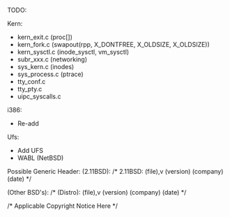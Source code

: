 TODO:

Kern:
- kern_exit.c (proc[])
- kern_fork.c (swapout(rpp, X_DONTFREE, X_OLDSIZE, X_OLDSIZE))
- kern_sysctl.c (inode_sysctl, vm_sysctl)
- subr_xxx.c (networking)
- sys_kern.c (inodes)
- sys_process.c (ptrace)
- tty_conf.c
- tty_pty.c
- uipc_syscalls.c

i386:
- Re-add

Ufs:
- Add UFS
- WABL (NetBSD)

Possible Generic Header: 
(2.11BSD):
/* 2.11BSD: (file),v (version) (company) (date) */

(Other BSD's):
/* (Distro): (file),v (version) (company) (date) */

/* Applicable Copyright Notice Here */
